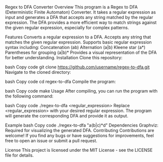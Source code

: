 
Regex to DFA Converter
Overview
This program is a Regex to DFA (Deterministic Finite Automaton) Converter. It takes a regular expression as input and generates a DFA that accepts any string matched by the regular expression. The DFA provides a more efficient way to match strings against the given regular expression, especially for complex patterns.

Features
Converts a regular expression to a DFA.
Accepts any string that matches the given regular expression.
Supports basic regular expression syntax including:
Concatenation (ab)
Alternation (a|b)
Kleene star (a*)
Parentheses for grouping (a|b)*
Provides a visual representation of the DFA for better understanding.
Installation
Clone this repository:

bash
Copy code
git clone https://github.com/username/regex-to-dfa.git
Navigate to the cloned directory:

bash
Copy code
cd regex-to-dfa
Compile the program:

bash
Copy code
make
Usage
After compiling, you can run the program with the following command:

bash
Copy code
./regex-to-dfa <regular_expression>
Replace <regular_expression> with your desired regular expression. The program will generate the corresponding DFA and provide it as output.

Example
bash
Copy code
./regex-to-dfa "a(b|c)*d"
Dependencies
Graphviz: Required for visualizing the generated DFA.
Contributing
Contributions are welcome! If you find any bugs or have suggestions for improvements, feel free to open an issue or submit a pull request.

License
This project is licensed under the MIT License - see the LICENSE file for details.